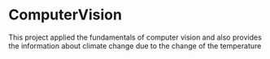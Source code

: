 # ComputerVision
This project applied the fundamentals of computer vision and also provides the information about climate change due to the change of the temperature
